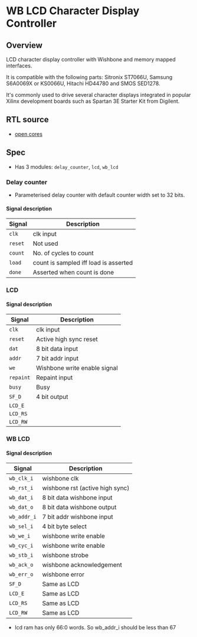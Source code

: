 # WB LCD Character Display Controller

## Overview

LCD character display controller with Wishbone and memory mapped interfaces.

It is compatible with the following parts: Sitronix ST7066U, Samsung S6A0069X or KS0066U, Hitachi HD44780 and SMOS SED1278.

It's commonly used to drive several character displays integrated in popular Xilinx development boards such as Spartan 3E Starter Kit from Digilent.

## RTL source

- [open cores](http://www.opencores.org/projects/wb_lcd/)

## Spec

- Has 3 modules: `delay_counter`, `lcd`, `wb_lcd`

### Delay counter

- Parameterised delay counter with default counter width set to 32 bits.

#### Signal description

| Signal  | Description                           |
| ------- | ------------------------------------- |
| `clk`   | clk input                             |
| `reset` | Not used                              |
| `count` | No. of cycles to count                |
| `load`  | count is sampled iff load is asserted |
| `done`  | Asserted when count is done           |

### LCD

#### Signal description

| Signal    | Description                  |
| --------- | ---------------------------- |
| `clk`     | clk input                    |
| `reset`   | Active high sync reset       |
| `dat`     | 8 bit data input             |
| `addr`    | 7 bit addr input             |
| `we`      | Wishbone write enable signal |
| `repaint` | Repaint input                |
| `busy`    | Busy                         |
| `SF_D`    | 4 bit output                 |
| `LCD_E`   |                              |
| `LCD_RS`  |                              |
| `LCD_RW`  |                              |

### WB LCD

#### Signal description

| Signal      | Description                     |
| ----------- | ------------------------------- |
| `wb_clk_i`  | wishbone clk                    |
| `wb_rst_i`  | wishbone rst (active high sync) |
| `wb_dat_i`  | 8 bit data wishbone input       |
| `wb_dat_o`  | 8 bit data wishbone output      |
| `wb_addr_i` | 7 bit addr wishbone input       |
| `wb_sel_i`  | 4 bit byte select               |
| `wb_we_i`   | wishbone write enable           |
| `wb_cyc_i`  | wishbone write enable           |
| `wb_stb_i`  | wishbone strobe                 |
| `wb_ack_o ` | wishbone acknowledgement        |
| `wb_err_o ` | wishbone error                  |
| `SF_D`      | Same as LCD                     |
| `LCD_E`     | Same as LCD                     |
| `LCD_RS`    | Same as LCD                     |
| `LCD_RW`    | Same as LCD                     |

- lcd ram has only 66:0 words. So wb_addr_i should be less than 67
